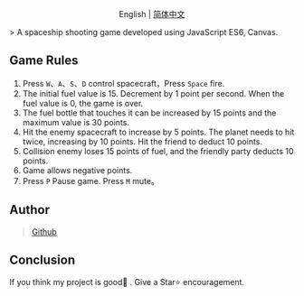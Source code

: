 <p align="center">
	English | <a href="https://github.com/gd4Ark/star-battle/blob/master/README-CN.md">简体中文</a>
</p>
> A spaceship shooting game developed using JavaScript ES6, Canvas.

## Game Rules

1. Press  `W`、`A`、`S`、`D` control spacecraft，Press `Space` fire.
2. The initial fuel value is 15. Decrement by 1 point per second. When the fuel value is 0, the game is over.
3. The fuel bottle that touches it can be increased by 15 points and the maximum value is 30 points.
4. Hit the enemy spacecraft to increase by 5 points. The planet needs to hit twice, increasing by 10 points. Hit the friend to deduct 10 points.
5. Collision enemy loses 15 points of fuel, and the friendly party deducts 10 points.
6. Game allows negative points.
7. Press `P` Pause game. Press `M` mute。

## Author

> [Github](https://github.com/officialDeveloper01/star-battle/)

## Conclusion

If you think my project is good👏 . Give a Star⭐ encouragement.
